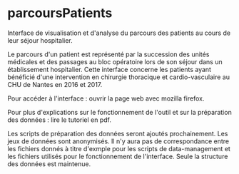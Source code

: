 # parcoursPatients

Interface de visualisation et d'analyse du parcours des patients au cours de leur séjour hospitalier.

Le parcours d'un patient est représenté par la succession des unités médicales et des passages au bloc opératoire lors de son séjour dans un établissement hospitalier.
Cette interface concerne les patients ayant bénéficié d'une intervention en chirurgie thoracique et cardio-vasculaire au CHU de Nantes en 2016 et 2017.


Pour accéder à l'interface : ouvrir la page web avec mozilla firefox.

Pour plus d'explications sur le fonctionnement de l'outil et sur la préparation des données : lire le tutoriel en pdf.

Les scripts de préparation des données seront ajoutés prochainement.
Les jeux de données sont anonymisés. Il n'y aura pas de correspondance entre les fichiers donnés à titre d'exmple pour les scripts de data-management et les fichiers utilisés pour le fonctionnement de l'interface. Seule la structure des données est maintenue.

